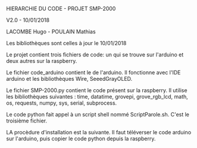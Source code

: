 HIERARCHIE DU CODE - PROJET SMP-2000

V2.0 - 10/01/2018

LACOMBE Hugo - POULAIN Mathias

Les bibliothèques sont celles à jour le 10/01/2018

Le projet contient trois fichiers de code: un qui se trouve sur l'arduino et deux autres sur la raspberry.

Le fichier code_arduino contient le de l'arduino. Il fonctionne avec l'IDE arduino et les bibliothèques Wire, SeeedGrayOLED.

Le fichier SMP-2000.py contient le code présent sur la raspberry. Il utilise les bibliothèques suivantes : time, datatime, grovepi, grove_rgb_lcd, math, os, requests, numpy, sys, serial, subprocess.

Le code python fait appel à un script shell nommé ScriptParole.sh. C'est le troisième fichier.

LA procèdure d'installation est la suivante. Il faut téléverser le code arduino sur l'arduino, puis copier le code python depuis la raspberry.